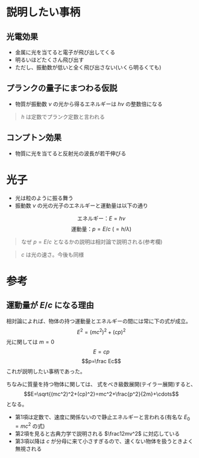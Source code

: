 # 説明したい事柄
## 光電効果
- 金属に光を当てると電子が飛び出してくる
- 明るいほどたくさん飛び出す
- ただし、振動数が低いと全く飛び出さない(いくら明るくても)
## プランクの量子にまつわる仮説
- 物質が振動数 $\nu$ の光から得るエネルギーは $h\nu$ の整数倍になる

> $h$ は定数でプランク定数と言われる
## コンプトン効果
- 物質に光を当てると反射光の波長が若干伸びる

# 光子
- 光は粒のように振る舞う
- 振動数 $\nu$ の光の光子のエネルギーと運動量は以下の通り

 $$\text{エネルギー：}E=h\nu$$
 $$\text{運動量：}p=E/c\ (=h/\lambda)$$
> なぜ $p=E/c$ となるかの説明は相対論で説明される(参考欄)

> $c$ は光の速さ。今後も同様

# 参考
## 運動量が $E/c$ になる理由
相対論によれば、物体の持つ運動量とエネルギーの間には常に下の式が成立。
$$E^2=(mc^2)^2+(cp)^2$$
光に関しては $m=0$ 
$$E=cp$$
$$p=\frac Ec$$
これが説明したい事柄であった。

ちなみに質量を持つ物体に関しては、
式をべき級数展開(テイラー展開)すると、
$$E=\sqrt{(mc^2)^2+(cp)^2}=mc^2+\frac{p^2}{2m}+\cdots$$
となる。

- 第1項は定数で、速度に関係ないので静止エネルギーと言われる(有名な $E_0=mc^2$ の式)
- 第2項を見ると古典力学で説明される $\frac12mv^2$ に対応している
- 第3項以降は $c$ が分母に来て小さすぎるので、速くない物体を扱うときよく無視される